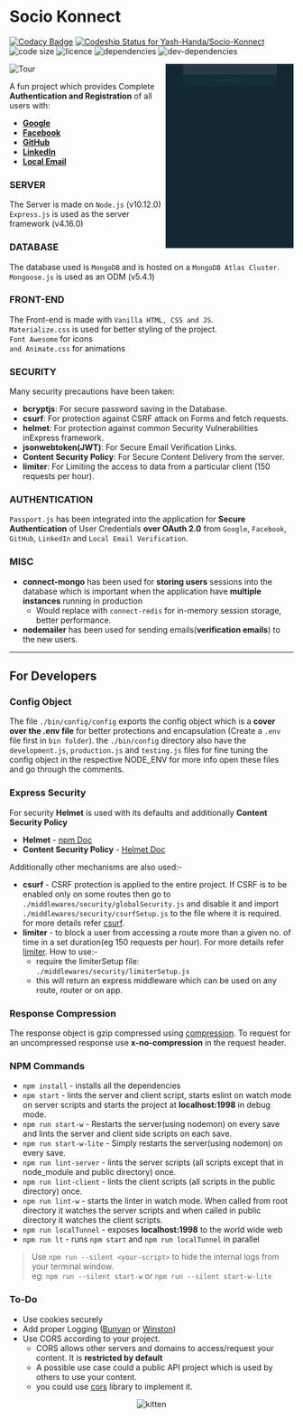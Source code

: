 # Socio Konnect

[![Codacy Badge](https://api.codacy.com/project/badge/Grade/c0cb8be28a7d446aa0aa4f0a8837d5b6)](https://app.codacy.com/app/yashhanda7/Socio-Konnect?utm_source=github.com&utm_medium=referral&utm_content=Yash-Handa/Socio-Konnect&utm_campaign=Badge_Grade_Dashboard)
[![Codeship Status for Yash-Handa/Socio-Konnect](https://app.codeship.com/projects/849adba0-f99d-0136-ae21-1a0cd865de7f/status?branch=master)](/projects/321418)
![code size](https://img.shields.io/github/languages/code-size/Yash-Handa/Socio-Konnect.svg?style=flat-square)
![licence](https://img.shields.io/github/license/Yash-Handa/Socio-Konnect.svg?style=flat-square)
![dependencies](https://img.shields.io/david/Yash-Handa/Socio-Konnect.svg?style=flat-square)
![dev-dependencies](https://img.shields.io/david/dev/Yash-Handa/Socio-Konnect.svg?style=flat-square)

<div>
<span align="left">
  <img alt="Tour" style="float: left" width="45%" title="Tour of the App" src="/readme content/tour.gif">
</span>

<span align="right">
  <img alt="Register" width="45%" style="float: right" title="Register to the App" src="/readme content/register.gif">
</span>

</div><br>

A fun project which provides Complete **Authentication and Registration** of all users with:

* **[Google](https://www.npmjs.com/package/passport-google-oauth)**
* **[Facebook](https://www.npmjs.com/package/passport-facebook)**
* **[GitHub](https://www.npmjs.com/package/passport-github)**
* **[LinkedIn](https://www.npmjs.com/package/passport-linkedin-oauth2)**
* **[Local Email](https://www.npmjs.com/package/passport-local)**

### SERVER

The Server is made on `Node.js` (v10.12.0)  
`Express.js` is used as the server framework (v4.16.0)

### DATABASE

The database used is `MongoDB` and is hosted on a `MongoDB Atlas Cluster`.  
`Mongoose.js` is used as an ODM (v5.4.1)

### FRONT-END

The Front-end is made with `Vanilla HTML, CSS and JS`.  
`Materialize.css` is used for better styling of the project.  
`Font Awesome` for icons  
`and Animate.css` for animations  

### SECURITY

Many security precautions have been taken:

* **bcryptjs**: For secure password saving in the Database.
* **csurf**: For protection against CSRF attack on Forms and fetch requests.
* **helmet**: For protection against common Security Vulnerabilities inExpress framework.
* **jsonwebtoken(JWT)**: For Secure Email Verification Links.
* **Content Security Policy**: For Secure Content Delivery from the server.
* **limiter**: For Limiting the access to data from a particular client (150 requests per hour).

### AUTHENTICATION

`Passport.js` has been integrated into the application for **Secure Authentication** of User Credentials **over OAuth 2.0** from `Google`, `Facebook`, `GitHub`, `LinkedIn` and `Local Email Verification`.

### MISC

* **connect-mongo** has been used for **storing users** sessions into the database which is important when the application have **multiple instances** running in production
  * Would replace with `connect-redis` for in-memory session storage, better performance.
* **nodemailer** has been used for sending emails(**verification emails**) to the new users.

______

## For Developers

### Config Object

The file `./bin/config/config` exports the config object which is a **cover over the .env file** for better protections and encapsulation (Create a `.env` file first in `bin folder`).
the `./bin/config` directory also have the `development.js`, `production.js` and `testing.js` files for fine tuning the config object in the respective NODE_ENV
for more info open these files and go through the comments.

### Express Security

For security **Helmet** is used with its defaults and additionally **Content Security Policy**

* **Helmet** - [npm Doc](https://www.npmjs.com/package/helmet)
* **Content Security Policy** - [Helmet Doc](https://helmetjs.github.io/docs/csp/)

Additionally other mechanisms are also used:-

* **csurf** - CSRF protection is applied to the entire project. If CSRF is to be enabled only on some routes then go to `./middlewares/security/globalSecurity.js` and disable it and import `./middlewares/security/csurfSetup.js` to the file where it is required. for more details refer [csurf](https://www.npmjs.com/package/csurf).
* **limiter** - to block a user from accessing a route more than a given no. of time in a set duration(eg 150 requests per hour). For more details refer [limiter](https://www.npmjs.com/package/limiter). How to use:-
  * require the limiterSetup file: `./middlewares/security/limiterSetup.js`
  * this will return an express middleware which can be used on any route, router or on app.

### Response Compression

The response object is gzip compressed using [compression](https://www.npmjs.com/package/compression). To request for an uncompressed response use **x-no-compression** in the request header.

### NPM Commands

* `npm install` - installs all the dependencies
* `npm start` - lints the server and client script, starts eslint on watch mode on server scripts and starts the project at **localhost:1998** in debug mode.
* `npm run start-w` - Restarts the server(using nodemon) on every save and lints the server and client side scripts on each save.
* `npm run start-w-lite` - Simply restarts the server(using nodemon) on every save.
* `npm run lint-server` - lints the server scripts (all scripts except that in node_module and public directory) once.
* `npm run lint-client` - lints the client scripts (all scripts in the public directory) once.
* `npm run lint-w` - starts the linter in watch mode. When called from root directory it watches the server scripts and when called in public directory it watches the client scripts.
* `npm run localTunnel` - exposes **localhost:1998** to the world wide web
* `npm run lt` - runs `npm start` and `npm run localTunnel` in parallel

>Use `npm run --silent <your-script>` to hide the internal logs from your terminal window.<br>eg: `npm run --silent start-w` or `npm run --silent start-w-lite`

### To-Do

* Use cookies securely
* Add proper Logging ([Bunyan](https://github.com/trentm/node-bunyan) or [Winston](https://github.com/winstonjs/winston))
* Use CORS according to your project.
  * CORS allows other servers and domains to access/request your content. It is **restricted by default**
  * A possible use case could a public API project which is used by others to use your content.
  * you could use [cors](https://www.npmjs.com/package/cors) library to implement it.

<p align="center">
  <img alt="kitten" src="https://media.giphy.com/media/vFKqnCdLPNOKc/giphy.gif">
</p>
